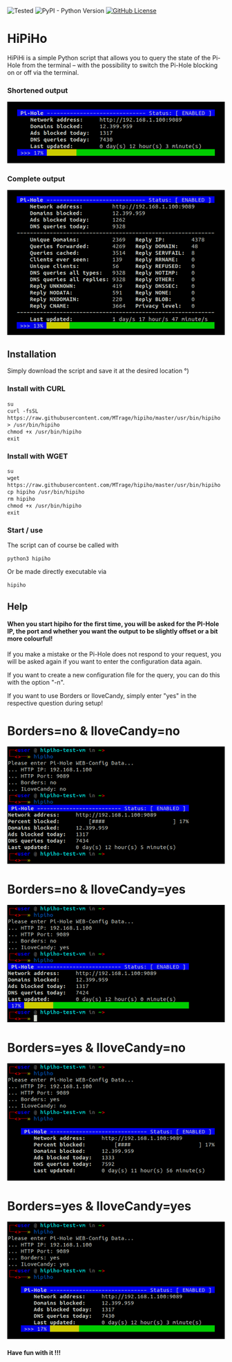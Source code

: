 ![Tested](https://img.shields.io/badge/Tested%20on-Arch%20Linux%20/%20Manjaro%20/%20Artix%20/%20Ubuntu%20-red) ![PyPI - Python Version](https://img.shields.io/pypi/pyversions/3) [![GitHub License](https://img.shields.io/github/license/MTrage/hipiho)](https://github.com/MTrage/hipiho/blob/main/LICENSE)

# HiPiHo
HiPiHi is a simple Python script that allows you to query the state of the Pi-Hole from the terminal – with the possibility to switch the Pi-Hole blocking on or off via the terminal.

### Shortened output
![](https://github.com/MTrage/hipiho/blob/main/screenshots/main.png)
### Complete output
![](https://github.com/MTrage/hipiho/blob/main/screenshots/main-all.png)

## Installation
Simply download the script and save it at the desired location °)

### Install with CURL
    su
    curl -fsSL https://raw.githubusercontent.com/MTrage/hipiho/master/usr/bin/hipiho > /usr/bin/hipiho
    chmod +x /usr/bin/hipiho
    exit

### Install with WGET
    su
    wget https://raw.githubusercontent.com/MTrage/hipiho/master/usr/bin/hipiho
    cp hipiho /usr/bin/hipiho
    rm hipiho
    chmod +x /usr/bin/hipiho
    exit

### Start / use
The script can of course be called with

    python3 hipiho

Or be made directly executable via

    hipiho 
    
## Help
#### When you start hipiho for the first time, you will be asked for the PI-Hole IP, the port and whether you want the output to be slightly offset or a bit more colourful!

If you make a mistake or the Pi-Hole does not respond to your request, you will be asked again if you want to enter the configuration data again.

If you want to create a new configuration file for the query, you can do this with the option "-n".

If you want to use Borders or IloveCandy, simply enter "yes" in the respective question during setup!

# Borders=no & IloveCandy=no
![](https://github.com/MTrage/hipiho/blob/main/screenshots/ss01.png)
# Borders=no & IloveCandy=yes
![](https://github.com/MTrage/hipiho/blob/main/screenshots/ss02.png)
# Borders=yes & IloveCandy=no
![](https://github.com/MTrage/hipiho/blob/main/screenshots/ss03.png)
# Borders=yes & IloveCandy=yes
![](https://github.com/MTrage/hipiho/blob/main/screenshots/ss04.png)

#### Have fun with it !!!
